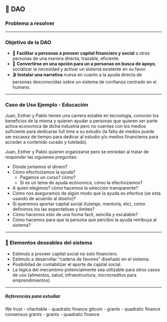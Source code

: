## :milky_way: DAO  

### Problema a resolver
-----------------------


### Objetivo de la DAO

*  :handshake: **Facilitar a personas a proveer capital financiero y social** a otras personas de una manera directa, trazable, eficiente.
* :beginner:  **Convertirse en una opción para un a personas en busca de apoyo**, socializar la necesidad y activar un sistema existente en su favor.
* :clapper: **Instalar una narrativa** nueva en cuanto a la ayuda directa de personas desconocidas sobre un sistema de confianza centrado en el humano.

-------------------

### Caso de Uso Ejemplo - Educación
Juan, Esther y Pablo tienen una carrera estable en tecnología, conocen los beneficios de la misma y quieren ayudar a personas que quieren ser parte activa economica de dicha industria pero no cuentas con los medios suficiente para dedicarse full time a su estudio (la falta de medios puede ser escasez de tiempo para dedicar al estudio y/o medios financieros para acceder a contenido curado y tutelado).

Juan, Esther y Pablo quieren organizarse pero se enriedan al tratar de responder las siguienes preguntas:
- Dónde juntamos el dinero?
- Cómo efectivizamos la ayuda? 
    - Pagamos un curso? cómo?
    - Si es un tema de ayuda ecónomica, cómo la efectivizamos?
- A quien elegimos? cómo hacemos la selección transparente?
- Cómo nos aseguramos de algún modo que la ayuda es efectiva (se esta usando de acuerdo al diseño)?
- Si queremos aportar capital social (tutelaje, mentoría, etc), cómo definimos los las expectativas y límites?
- Cómo hacemos esto de una forma facil, sencilla y escalable?
- Cómo hacemos para que la persona que percibio la ayuda retribuya al sistema?

-------------------

### 	:dizzy: Elementos deseables del sistema
* Estimulo a proveer capital social no solo financiero. 
* Estimulo a desarrollar "cadena de favores" diseñado en el sistema.
* Posibilidad de contabilizar el aporte de capital social.
* La lógica del mecanismo potencialmente sea utilizable para otros casos de uso (alimentos, salud, infraestructura, microcreditos para emprendimientos)

--------------
##### Referencias para estudiar
We trust - charitable - quadratic finance
gitcoin - grants - quadratic finance
consensus grants - grants - quadratic finance
